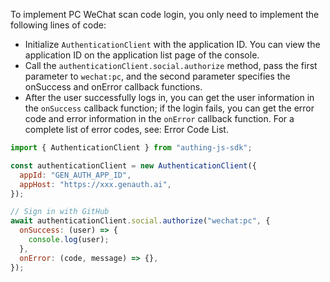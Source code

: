 To implement PC WeChat scan code login, you only need to implement the following lines of code:

- Initialize `AuthenticationClient` with the application ID. You can view the application ID on the application list page of the console.
- Call the `authenticationClient.social.authorize` method, pass the first parameter to `wechat:pc`, and the second parameter specifies the onSuccess and onError callback functions.
- After the user successfully logs in, you can get the user information in the `onSuccess` callback function; if the login fails, you can get the error code and error information in the `onError` callback function. For a complete list of error codes, see: Error Code List.

```javascript
import { AuthenticationClient } from "authing-js-sdk";

const authenticationClient = new AuthenticationClient({
  appId: "GEN_AUTH_APP_ID",
  appHost: "https://xxx.genauth.ai",
});

// Sign in with GitHub
await authenticationClient.social.authorize("wechat:pc", {
  onSuccess: (user) => {
    console.log(user);
  },
  onError: (code, message) => {},
});
```
